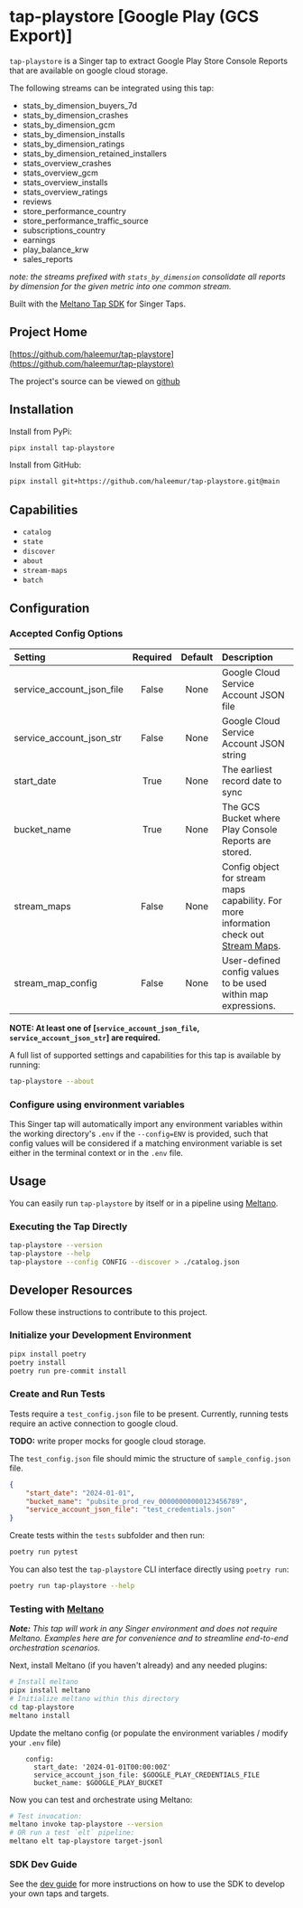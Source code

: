 # tap-playstore [Google Play (GCS Export)]

`tap-playstore` is a Singer tap to extract Google Play Store Console Reports that are available on google cloud storage.

The following streams can be integrated using this tap:
* stats_by_dimension_buyers_7d
* stats_by_dimension_crashes
* stats_by_dimension_gcm
* stats_by_dimension_installs
* stats_by_dimension_ratings
* stats_by_dimension_retained_installers
* stats_overview_crashes
* stats_overview_gcm
* stats_overview_installs
* stats_overview_ratings
* reviews
* store_performance_country
* store_performance_traffic_source
* subscriptions_country
* earnings
* play_balance_krw
* sales_reports

_note: the streams prefixed with `stats_by_dimension` consolidate all reports by dimension for the given metric into one common stream._

Built with the [Meltano Tap SDK](https://sdk.meltano.com) for Singer Taps.

## Project Home

[https://github.com/haleemur/tap-playstore](https://github.com/haleemur/tap-playstore)

The project's source can be viewed on [github](https://github.com/haleemur/tap-playstore)

## Installation

Install from PyPi:

```bash
pipx install tap-playstore
```

Install from GitHub:

```bash
pipx install git+https://github.com/haleemur/tap-playstore.git@main
```

## Capabilities

* `catalog`
* `state`
* `discover`
* `about`
* `stream-maps`
* `batch`

## Configuration

### Accepted Config Options

| Setting                  | Required | Default | Description |
|:-------------------------|:--------:|:-------:|:------------|
| service_account_json_file| False    | None    | Google Cloud Service Account JSON file |
| service_account_json_str | False    | None    | Google Cloud Service Account JSON string |
| start_date               | True     | None    | The earliest record date to sync |
| bucket_name              | True     | None    | The GCS Bucket where Play Console Reports are stored. |
| stream_maps              | False    | None    | Config object for stream maps capability. For more information check out [Stream Maps](https://sdk.meltano.com/en/latest/stream_maps.html). |
| stream_map_config        | False    | None    | User-defined config values to be used within map expressions. |


**NOTE: At least one of [`service_account_json_file`, `service_account_json_str`] are required.**

A full list of supported settings and capabilities for this
tap is available by running:

```bash
tap-playstore --about
```

### Configure using environment variables

This Singer tap will automatically import any environment variables within the working directory's
`.env` if the `--config=ENV` is provided, such that config values will be considered if a matching
environment variable is set either in the terminal context or in the `.env` file.

## Usage

You can easily run `tap-playstore` by itself or in a pipeline using [Meltano](https://meltano.com/).

### Executing the Tap Directly

```bash
tap-playstore --version
tap-playstore --help
tap-playstore --config CONFIG --discover > ./catalog.json
```

## Developer Resources

Follow these instructions to contribute to this project.

### Initialize your Development Environment

```bash
pipx install poetry
poetry install
poetry run pre-commit install
```

### Create and Run Tests

Tests require a `test_config.json` file to be present. Currently, running tests require an active connection to google cloud.

**TODO:** write proper mocks for google cloud storage.

The `test_config.json` file should mimic the structure of `sample_config.json` file.

```json
{
    "start_date": "2024-01-01",
    "bucket_name": "pubsite_prod_rev_00000000000123456789",
    "service_account_json_file": "test_credentials.json"
}
```

Create tests within the `tests` subfolder and
  then run:

```bash
poetry run pytest
```

You can also test the `tap-playstore` CLI interface directly using `poetry run`:

```bash
poetry run tap-playstore --help
```

### Testing with [Meltano](https://www.meltano.com)

_**Note:** This tap will work in any Singer environment and does not require Meltano.
Examples here are for convenience and to streamline end-to-end orchestration scenarios._

Next, install Meltano (if you haven't already) and any needed plugins:

```bash
# Install meltano
pipx install meltano
# Initialize meltano within this directory
cd tap-playstore
meltano install
```

Update the meltano config (or populate the environment variables / modify your `.env` file)

```
    config:
      start_date: '2024-01-01T00:00:00Z'
      service_account_json_file: $GOOGLE_PLAY_CREDENTIALS_FILE
      bucket_name: $GOOGLE_PLAY_BUCKET
```


Now you can test and orchestrate using Meltano:

```bash
# Test invocation:
meltano invoke tap-playstore --version
# OR run a test `elt` pipeline:
meltano elt tap-playstore target-jsonl
```

### SDK Dev Guide

See the [dev guide](https://sdk.meltano.com/en/latest/dev_guide.html) for more instructions on how to use the SDK to
develop your own taps and targets.

